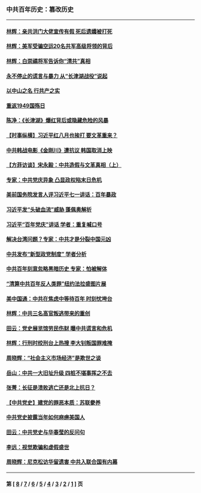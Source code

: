 ### 中共百年历史：篡改历史
---
#### [林辉：亲共洪门大佬宣传有假 死后遗孀被打死](../../pages/nf1176115/n14057205.md?10050430) 
#### [林辉：美军受骗空运20名共军高级将领的背后](../../pages/nf1176115/n14052185.md?10050430) 
#### [林辉：白崇禧将军告诉你“清共”真相](../../pages/nf1176115/n14044216.md?10050430) 
#### [永不停止的谎言与暴力 从“长津湖战役”说起](../../pages/nf1176115/n13494094.md?10050430) 
#### [以中山之名 行共产之实](../../pages/nf1176115/n13346437.md?10050430) 
#### [重返1949国殇日](../../pages/nf1176115/n13346372.md?10050430) 
#### [陈净：《长津湖》爆红背后或隐藏危险的风暴](../../pages/nf1176115/n13314364.md?10050430) 
#### [【时事纵横】习近平红八月也挨打 要文革重来？](../../pages/nf1176115/n13231393.md?10050430) 
#### [中共韩战电影《金刚川》遭抗议 韩国取消上映](../../pages/nf1176115/n13219114.md?10050430) 
#### [【方菲访谈】宋永毅：中共造假与文革真相（上）](../../pages/nf1176115/n13200760.md?10050430) 
#### [专家：中共党庆异象 凸显政权陷末日危机](../../pages/nf1176115/n13067084.md?10050430) 
#### [美前国务院发言人评习近平七一讲话：百年暴政](../../pages/nf1176115/n13066986.md?10050430) 
#### [习近平发“头破血流”威胁 蓬佩奥解析](../../pages/nf1176115/n13063604.md?10050430) 
#### [习近平“百年党庆”讲话 学者：重复喊口号](../../pages/nf1176115/n13061411.md?10050430) 
#### [解决台湾问题？专家：中共才是分裂中国元凶](../../pages/nf1176115/n13060811.md?10050430) 
#### [中共发布“新型政党制度” 学者分析](../../pages/nf1176115/n13056354.md?10050430) 
#### [中共百年刻意忽略黑暗历史 专家：怕被解体](../../pages/nf1176115/n13056056.md?10050430) 
#### [“清算中共百年反人类罪”纽约法拉盛图片展](../../pages/nf1176115/n13052220.md?10050430) 
#### [美中国通：中共在焦虑中等待百年 时刻忧垮台](../../pages/nf1176115/n13048820.md?10050430) 
#### [林辉：中共三名高官叛逃带来的重创](../../pages/nf1176115/n13035206.md?10050430) 
#### [田云：党史展览馆劳民伤财 曝中共谎言和危机](../../pages/nf1176115/n13033900.md?10050430) 
#### [林辉：行刑时绞刑台上热搜 李大钊叛国罪难掩](../../pages/nf1176115/n13031965.md?10050430) 
#### [周晓辉：“社会主义市场经济”是欺世之谈](../../pages/nf1176115/n13024090.md?10050430) 
#### [岳山：中共一大旧址升级 四桩不堪事挥之不去](../../pages/nf1176115/n13021697.md?10050430) 
#### [张菁：长征是溃败逃亡还是北上抗日？](../../pages/nf1176115/n13020585.md?10050430) 
#### [【中共党史】建党的罪恶本质：苏联豢养](../../pages/nf1176115/n13011888.md?10050430) 
#### [中共党史披露当年如何麻痹美国人](../../pages/nf1176115/n12966400.md?10050430) 
#### [田云：中共党史与华春莹的反问句](../../pages/nf1176115/n12765178.md?10050430) 
#### [李远：视觉欺骗和虚假盛世](../../pages/nf1176115/n12993376.md?10050430) 
#### [周晓辉：尼克松访华留遗害 中共入联合国有内幕](../../pages/nf1176115/n12991422.md?10050430) 

---
#### 第 [ [8](./8.md?10050430) / [7](./7.md?10050430) / [6](./6.md?10050430) / [5](./5.md?10050430) / [4](./4.md?10050430) / [3](./3.md?10050430) / [2](./2.md?10050430) / [1](./1.md?10050430) ] 页

